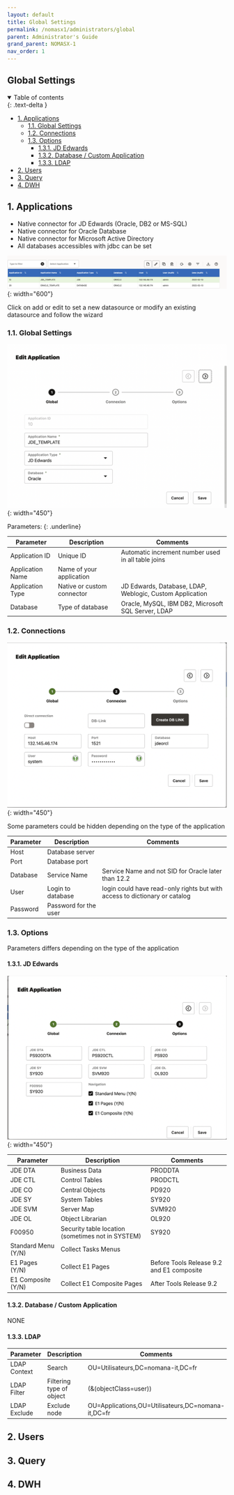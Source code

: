 ```yaml
---
layout: default
title: Global Settings
permalink: /nomasx1/administrators/global
parent: Administrator's Guide
grand_parent: NOMASX-1
nav_order: 1
---
```

## Global Settings <!-- omit in toc -->

<details open markdown="block">
  <summary>
    Table of contents
  </summary>
  {: .text-delta }

- [1. Applications](#1-applications)
  - [1.1. Global Settings](#11-global-settings)
  - [1.2. Connections](#12-connections)
  - [1.3. Options](#13-options)
    - [1.3.1. JD Edwards](#131-jd-edwards)
    - [1.3.2. Database / Custom Application](#132-database--custom-application)
    - [1.3.3. LDAP](#133-ldap)
- [2. Users](#2-users)
- [3. Query](#3-query)
- [4. DWH](#4-dwh)
</details>

## 1. Applications

* Native connector for JD Edwards (Oracle, DB2 or MS-SQL)
* Native connector for Oracle Database
* Native connector for Microsoft Active Directory
* All databases accessibles with jdbc can be set

![NOMASX-1](../../../assets/nomasx1/application-0.png){: width="600"}

Click on add or edit to set a new datasource or modify an existing datasource and follow the wizard

### 1.1. Global Settings

![NOMASX-1](../../../assets/nomasx1/application-1.png){: width="450"}

Parameters:
{: .underline}


| Parameter        | Description                | Comments                                                 |
|------------------|----------------------------|----------------------------------------------------------|
| Application ID   | Unique ID                  | Automatic increment number used in all table joins       |
| Application Name | Name of your application   |                                                          |
| Application Type | Native or custom connector | JD Edwards, Database, LDAP, Weblogic, Custom Application |
| Database         | Type of database           | Oracle, MySQL, IBM DB2, Microsoft SQL Server, LDAP       |


### 1.2. Connections

![NOMASX-1](../../../assets/nomasx1/application-2.png){: width="450"}

Some parameters could be hidden depending on the type of the application

| Parameter | Description           | Comments                                                                   |
|-----------|-----------------------|----------------------------------------------------------------------------|
| Host      | Database server       |                                                                            |
| Port      | Database port         |                                                                            |
| Database  | Service Name          | Service Name and not SID for Oracle later than 12.2                        |
| User      | Login to database     | login could have read-only rights but with access to dictionary or catalog |
| Password  | Password for the user |                                                                            |


### 1.3. Options

Parameters differs depending on the type of the application

#### 1.3.1. JD Edwards

![NOMASX-1](../../../assets/nomasx1/application-3.png){: width="450"}

| Parameter           | Description                                       | Comments                                  |
|---------------------|---------------------------------------------------|-------------------------------------------|
| JDE DTA             | Business Data                                     | PRODDTA                                   |
| JDE CTL             | Control Tables                                    | PRODCTL                                   |
| JDE CO              | Central Objects                                   | PD920                                     |
| JDE SY              | System Tables                                     | SY920                                     |
| JDE SVM             | Server Map                                        | SVM920                                    |
| JDE OL              | Object Librarian                                  | OL920                                     |
| F00950              | Security table location (sometimes not in SYSTEM) | SY920                                     |
| Standard Menu (Y/N) | Collect Tasks Menus                               |                                           |
| E1 Pages (Y/N)      | Collect E1 Pages                                  | Before Tools Release 9.2 and E1 composite |
| E1 Composite (Y/N)  | Collect E1 Composite Pages                        | After Tools Release 9.2                   |

####  1.3.2. Database / Custom Application

NONE

####  1.3.3. LDAP

| Parameter    | Description              | Comments                                           |
|--------------|--------------------------|----------------------------------------------------|
| LDAP Context | Search                   | OU=Utilisateurs,DC=nomana-it,DC=fr                 |
| LDAP Filter  | Filtering type of object | (&(objectClass=user))                              |
| LDAP Exclude | Exclude node             | OU=Applications,OU=Utilisateurs,DC=nomana-it,DC=fr |

## 2. Users


## 3. Query


## 4. DWH
